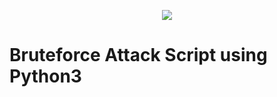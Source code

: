 <p align="center">
  <img src="https://i.imgur.com/kK9cWR6.png">
  <h1>Bruteforce Attack Script using Python3</h1>
</p>


